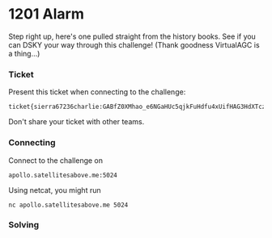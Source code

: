 # 1201 Alarm

Step right up, here's one pulled straight from the history books. See if you can DSKY your way through this challenge! (Thank goodness VirtualAGC is a thing…)

### Ticket

Present this ticket when connecting to the challenge:
```
ticket{sierra67236charlie:GABfZ0XMhao_e6NGaHUc5qjkFuHdfu4xUifHAG3HdXTczsVxk90GEiqJOs0xwo5bRQ}
```

Don't share your ticket with other teams.

### Connecting

Connect to the challenge on 
```
apollo.satellitesabove.me:5024
```
Using netcat, you might run 
```
nc apollo.satellitesabove.me 5024
```
### Solving
